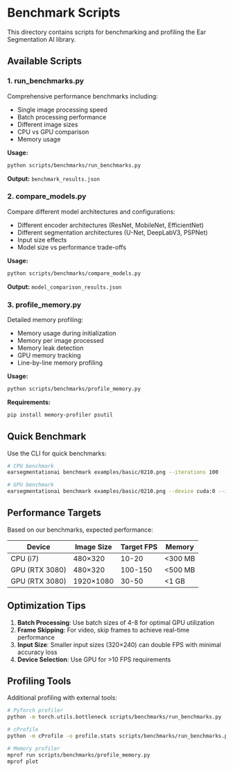 # Benchmark Scripts

This directory contains scripts for benchmarking and profiling the Ear Segmentation AI library.

## Available Scripts

### 1. run_benchmarks.py
Comprehensive performance benchmarks including:
- Single image processing speed
- Batch processing performance
- Different image sizes
- CPU vs GPU comparison
- Memory usage

**Usage:**
```bash
python scripts/benchmarks/run_benchmarks.py
```

**Output:** `benchmark_results.json`

### 2. compare_models.py
Compare different model architectures and configurations:
- Different encoder architectures (ResNet, MobileNet, EfficientNet)
- Different segmentation architectures (U-Net, DeepLabV3, PSPNet)
- Input size effects
- Model size vs performance trade-offs

**Usage:**
```bash
python scripts/benchmarks/compare_models.py
```

**Output:** `model_comparison_results.json`

### 3. profile_memory.py
Detailed memory profiling:
- Memory usage during initialization
- Memory per image processed
- Memory leak detection
- GPU memory tracking
- Line-by-line memory profiling

**Usage:**
```bash
python scripts/benchmarks/profile_memory.py
```

**Requirements:**
```bash
pip install memory-profiler psutil
```

## Quick Benchmark

Use the CLI for quick benchmarks:
```bash
# CPU benchmark
earsegmentationai benchmark examples/basic/0210.png --iterations 100

# GPU benchmark
earsegmentationai benchmark examples/basic/0210.png --device cuda:0 --iterations 100
```

## Performance Targets

Based on our benchmarks, expected performance:

| Device | Image Size | Target FPS | Memory |
|--------|------------|------------|---------|
| CPU (i7) | 480×320 | 10-20 | <300 MB |
| GPU (RTX 3080) | 480×320 | 100-150 | <500 MB |
| GPU (RTX 3080) | 1920×1080 | 30-50 | <1 GB |

## Optimization Tips

1. **Batch Processing**: Use batch sizes of 4-8 for optimal GPU utilization
2. **Frame Skipping**: For video, skip frames to achieve real-time performance
3. **Input Size**: Smaller input sizes (320×240) can double FPS with minimal accuracy loss
4. **Device Selection**: Use GPU for >10 FPS requirements

## Profiling Tools

Additional profiling with external tools:

```bash
# PyTorch profiler
python -m torch.utils.bottleneck scripts/benchmarks/run_benchmarks.py

# cProfile
python -m cProfile -o profile.stats scripts/benchmarks/run_benchmarks.py

# Memory profiler
mprof run scripts/benchmarks/profile_memory.py
mprof plot
```